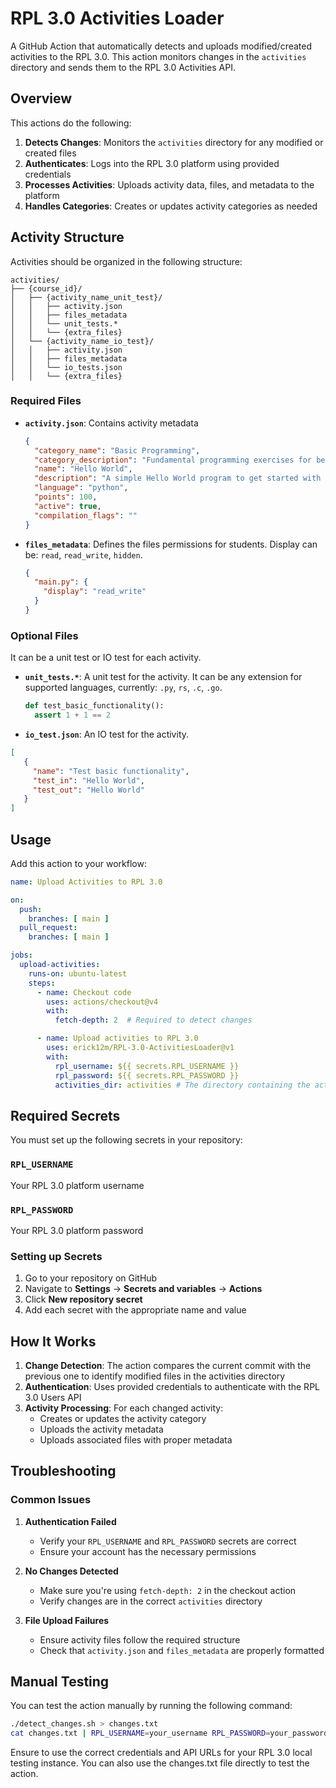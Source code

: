 # RPL 3.0 Activities Loader

A GitHub Action that automatically detects and uploads modified/created activities to the RPL 3.0. This action monitors changes in the `activities` directory and sends them to the RPL 3.0 Activities API.

## Overview

This actions do the following:

1. **Detects Changes**: Monitors the `activities` directory for any modified or created files
2. **Authenticates**: Logs into the RPL 3.0 platform using provided credentials
3. **Processes Activities**: Uploads activity data, files, and metadata to the platform
4. **Handles Categories**: Creates or updates activity categories as needed

## Activity Structure

Activities should be organized in the following structure:

```
activities/
├── {course_id}/
│   ├── {activity_name_unit_test}/
│   │   ├── activity.json
│   │   ├── files_metadata
│   │   └── unit_tests.*
│   │   └── {extra_files}
│   └── {activity_name_io_test}/
│   │   ├── activity.json
│   │   ├── files_metadata
│   │   └── io_tests.json
│   │   └── {extra_files}
```

### Required Files

- **`activity.json`**: Contains activity metadata
  ```json
  {
    "category_name": "Basic Programming",
    "category_description": "Fundamental programming exercises for beginners",
    "name": "Hello World",
    "description": "A simple Hello World program to get started with Python",
    "language": "python",
    "points": 100,
    "active": true,
    "compilation_flags": ""
  }
  ```

- **`files_metadata`**: Defines the files permissions for students. Display can be: `read`, `read_write`, `hidden`. 
  ```json
  {
    "main.py": {
      "display": "read_write"
    }
  }
  ```
  
### Optional Files

It can be a unit test or IO test for each activity.

- **`unit_tests.*`**: A unit test for the activity. It can be any extension for supported languages, currently: `.py`, `rs`, `.c`, `.go`.
  ```python
  def test_basic_functionality():
    assert 1 + 1 == 2
  ```

- **`io_test.json`**: An IO test for the activity.
 ```json
 [
    {
      "name": "Test basic functionality",
      "test_in": "Hello World",
      "test_out": "Hello World"
    }
 ]
 ```


## Usage

Add this action to your workflow:

```yaml
name: Upload Activities to RPL 3.0

on:
  push:
    branches: [ main ]
  pull_request:
    branches: [ main ]

jobs:
  upload-activities:
    runs-on: ubuntu-latest
    steps:
      - name: Checkout code
        uses: actions/checkout@v4
        with:
          fetch-depth: 2  # Required to detect changes

      - name: Upload activities to RPL 3.0
        uses: erick12m/RPL-3.0-ActivitiesLoader@v1
        with:
          rpl_username: ${{ secrets.RPL_USERNAME }}
          rpl_password: ${{ secrets.RPL_PASSWORD }}
          activities_dir: activities # The directory containing the activities in the repository
```


## Required Secrets

You must set up the following secrets in your repository:

### `RPL_USERNAME`
 Your RPL 3.0 platform username

### `RPL_PASSWORD`
Your RPL 3.0 platform password


### Setting up Secrets

1. Go to your repository on GitHub
2. Navigate to **Settings** → **Secrets and variables** → **Actions**
3. Click **New repository secret**
4. Add each secret with the appropriate name and value

## How It Works

1. **Change Detection**: The action compares the current commit with the previous one to identify modified files in the activities directory
2. **Authentication**: Uses provided credentials to authenticate with the RPL 3.0 Users API
3. **Activity Processing**: For each changed activity:
   - Creates or updates the activity category
   - Uploads the activity metadata
   - Uploads associated files with proper metadata



## Troubleshooting

### Common Issues

1. **Authentication Failed**
   - Verify your `RPL_USERNAME` and `RPL_PASSWORD` secrets are correct
   - Ensure your account has the necessary permissions

2. **No Changes Detected**
   - Make sure you're using `fetch-depth: 2` in the checkout action
   - Verify changes are in the correct `activities` directory

3. **File Upload Failures**
   - Ensure activity files follow the required structure
   - Check that `activity.json` and `files_metadata` are properly formatted

## Manual Testing

You can test the action manually by running the following command:
```bash
./detect_changes.sh > changes.txt
cat changes.txt | RPL_USERNAME=your_username RPL_PASSWORD=your_password RPL_USERS_API_BASE_URL=http://localhost:30001 RPL_ACTIVITIES_API_BASE_URL=http://localhost:30001 ./process_activities_changes.sh
```

Ensure to use the correct credentials and API URLs for your RPL 3.0 local testing instance.
You can also use the changes.txt file directly to test the action.
